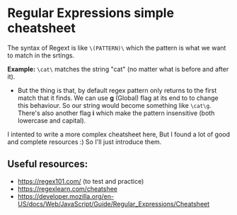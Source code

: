 # Regular Expressions simple cheatsheet

The syntax of Regext is like `\(PATTERN)\` which the pattern is what we want to match in the srtings.

**Example:** `\cat\` matches the string "cat" (no matter what is before and after it).

* But the thing is that, by default regex pattern only returns to the first match that it finds. We can use **g** (Global) flag at its end to to change this behaviour. So our string would become something like `\cat\g`.
There's also another flag **i** which make the pattern insensitive (both lowercase and capital).

I intented to write a more complex cheatsheet here, But I found a lot of good and complete resources :) So I'll just introduce them.


## Useful resources:

- https://regex101.com/ (to test and practice)
- https://regexlearn.com/cheatshee
- https://developer.mozilla.org/en-US/docs/Web/JavaScript/Guide/Regular_Expressions/Cheatsheet

